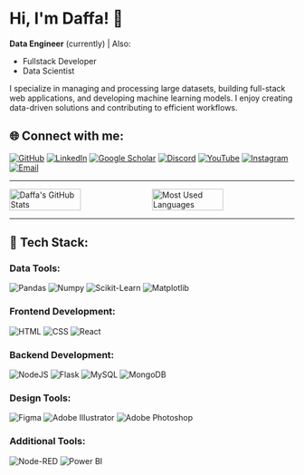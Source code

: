 # Hi, I'm Daffa! 👋  

**Data Engineer** (currently) | Also:
- Fullstack Developer  
- Data Scientist  

I specialize in managing and processing large datasets, building full-stack web applications, and developing machine learning models. I enjoy creating data-driven solutions and contributing to efficient workflows.

## 🌐 **Connect with me**:
[![GitHub](https://img.shields.io/badge/GitHub-333333?style=for-the-badge&logo=github)](https://github.com/dgashandy)
[![LinkedIn](https://img.shields.io/badge/LinkedIn-0077B5?style=for-the-badge&logo=linkedin)](https://www.linkedin.com/in/mohammad-daffa-gashandy/)
[![Google Scholar](https://img.shields.io/badge/Google%20Scholar-4285F4?style=for-the-badge&logo=google-scholar)](https://scholar.google.com/citations?id=your-google-scholar-id)
[![Discord](https://img.shields.io/badge/Discord-7289DA?style=for-the-badge&logo=discord)](https://discord.com/users/@piggyassault)
[![YouTube](https://img.shields.io/badge/YouTube-FF0000?style=for-the-badge&logo=youtube)](https://www.youtube.com/channel/UCrM1KZqDtkieb-jU1ynUTug)
[![Instagram](https://img.shields.io/badge/Instagram-E4405F?style=for-the-badge&logo=instagram)](https://www.instagram.com/dgashandy/)
[![Email](https://img.shields.io/badge/Email-D14836?style=for-the-badge&logo=gmail)](mailto:dgashandy@gmail.com)

---

<div style="display: flex;">
  <img src="https://github-readme-stats.vercel.app/api?username=dgashandy&show_icons=true&theme=radical" alt="Daffa's GitHub Stats" style="width: 50%;">
  <img src="https://github-readme-stats.vercel.app/api/top-langs/?username=dgashandy&layout=compact&theme=radical" alt="Most Used Languages" style="width: 50%;">
</div>

---

## 🌟 **Tech Stack**:

### Data Tools:
![Pandas](https://img.shields.io/badge/-Pandas-150458?style=flat&logo=pandas)
![Numpy](https://img.shields.io/badge/-Numpy-013243?style=flat&logo=numpy)
![Scikit-Learn](https://img.shields.io/badge/-ScikitLearn-F7931E?style=flat&logo=scikit-learn)
![Matplotlib](https://img.shields.io/badge/-Matplotlib-334FAA?style=flat&logo=matplotlib)

### Frontend Development:
![HTML](https://img.shields.io/badge/-HTML-E34F26?style=flat&logo=html5)
![CSS](https://img.shields.io/badge/-CSS-1572B6?style=flat&logo=css3)
![React](https://img.shields.io/badge/-React-61DAFB?style=flat&logo=react)

### Backend Development:
![NodeJS](https://img.shields.io/badge/-NodeJS-339933?style=flat&logo=node.js)
![Flask](https://img.shields.io/badge/-Flask-000000?style=flat&logo=flask)
![MySQL](https://img.shields.io/badge/-MySQL-4479A1?style=flat&logo=mysql)
![MongoDB](https://img.shields.io/badge/-MongoDB-47A248?style=flat&logo=mongodb)

### Design Tools:
![Figma](https://img.shields.io/badge/-Figma-F24E1E?style=flat&logo=figma)
![Adobe Illustrator](https://img.shields.io/badge/-Adobe%20Illustrator-FF9A00?style=flat&logo=adobe-illustrator)
![Adobe Photoshop](https://img.shields.io/badge/-Adobe%20Photoshop-31A8FF?style=flat&logo=adobe-photoshop)

### Additional Tools:
![Node-RED](https://img.shields.io/badge/-Node--RED-8F0000?style=flat&logo=nodered)
![Power BI](https://img.shields.io/badge/-Power%20BI-F2C811?style=flat&logo=powerbi)
